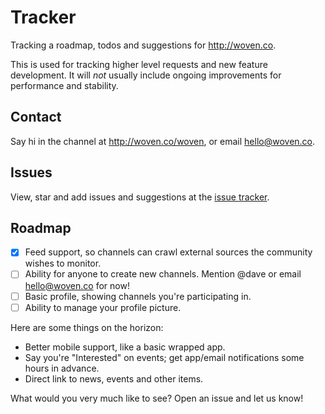 # Tracker

Tracking a roadmap, todos and suggestions for http://woven.co.

This is used for tracking higher level requests and new feature development. It will _not_ usually include ongoing improvements for performance and stability.

## Contact

Say hi in the channel at http://woven.co/woven, or email hello@woven.co.

## Issues

View, star and add issues and suggestions at the [issue tracker][tracker].

## Roadmap

- [x] Feed support, so channels can crawl external sources the community wishes to monitor.
- [ ] Ability for anyone to create new channels. Mention @dave or email hello@woven.co for now!
- [ ] Basic profile, showing channels you're participating in.
- [ ] Ability to manage your profile picture.

Here are some things on the horizon:

- Better mobile support, like a basic wrapped app.
- Say you're "Interested" on events; get app/email notifications some hours in advance.
- Direct link to news, events and other items.

What would you very much like to see? Open an issue and let us know!

[tracker]: http://github.com/woven/tracker/issues
